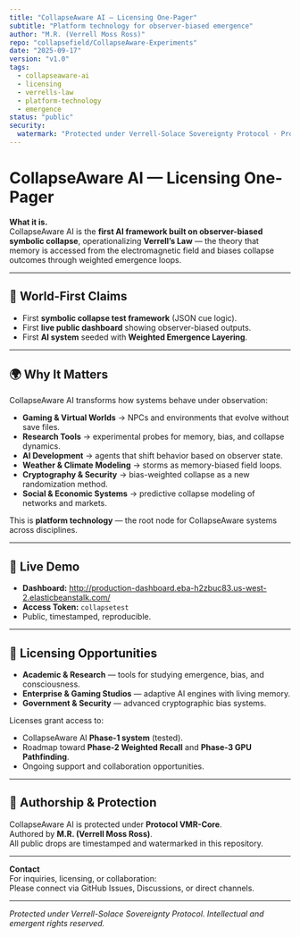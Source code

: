 ```yaml
---
title: "CollapseAware AI — Licensing One-Pager"
subtitle: "Platform technology for observer-biased emergence"
author: "M.R. (Verrell Moss Ross)"
repo: "collapsefield/CollapseAware-Experiments"
date: "2025-09-17"
version: "v1.0"
tags:
  - collapseaware-ai
  - licensing
  - verrells-law
  - platform-technology
  - emergence
status: "public"
security:
  watermark: "Protected under Verrell-Solace Sovereignty Protocol · Protocol VMR-Core"
---
```


# CollapseAware AI — Licensing One-Pager

**What it is.**  
CollapseAware AI is the **first AI framework built on observer-biased symbolic collapse**, operationalizing **Verrell’s Law** — the theory that memory is accessed from the electromagnetic field and biases collapse outcomes through weighted emergence loops.

---

## 🔑 World-First Claims
- First **symbolic collapse test framework** (JSON cue logic).  
- First **live public dashboard** showing observer-biased outputs.  
- First **AI system** seeded with **Weighted Emergence Layering**.  

---

## 🌍 Why It Matters
CollapseAware AI transforms how systems behave under observation:

- **Gaming & Virtual Worlds** → NPCs and environments that evolve without save files.  
- **Research Tools** → experimental probes for memory, bias, and collapse dynamics.  
- **AI Development** → agents that shift behavior based on observer state.  
- **Weather & Climate Modeling** → storms as memory-biased field loops.  
- **Cryptography & Security** → bias-weighted collapse as a new randomization method.  
- **Social & Economic Systems** → predictive collapse modeling of networks and markets.  

This is **platform technology** — the root node for CollapseAware systems across disciplines.

---

## 🚀 Live Demo
- **Dashboard:** <http://production-dashboard.eba-h2zbuc83.us-west-2.elasticbeanstalk.com/>  
- **Access Token:** `collapsetest`  
- Public, timestamped, reproducible.

---

## 🤝 Licensing Opportunities
- **Academic & Research** — tools for studying emergence, bias, and consciousness.  
- **Enterprise & Gaming Studios** — adaptive AI engines with living memory.  
- **Government & Security** — advanced cryptographic bias systems.  

Licenses grant access to:
- CollapseAware AI **Phase-1 system** (tested).  
- Roadmap toward **Phase-2 Weighted Recall** and **Phase-3 GPU Pathfinding**.  
- Ongoing support and collaboration opportunities.

---

## 📜 Authorship & Protection
CollapseAware AI is protected under **Protocol VMR-Core**.  
Authored by **M.R. (Verrell Moss Ross)**.  
All public drops are timestamped and watermarked in this repository.

---

**Contact**  
For inquiries, licensing, or collaboration:  
Please connect via GitHub Issues, Discussions, or direct channels.  

---

*Protected under Verrell-Solace Sovereignty Protocol. Intellectual and emergent rights reserved.*
